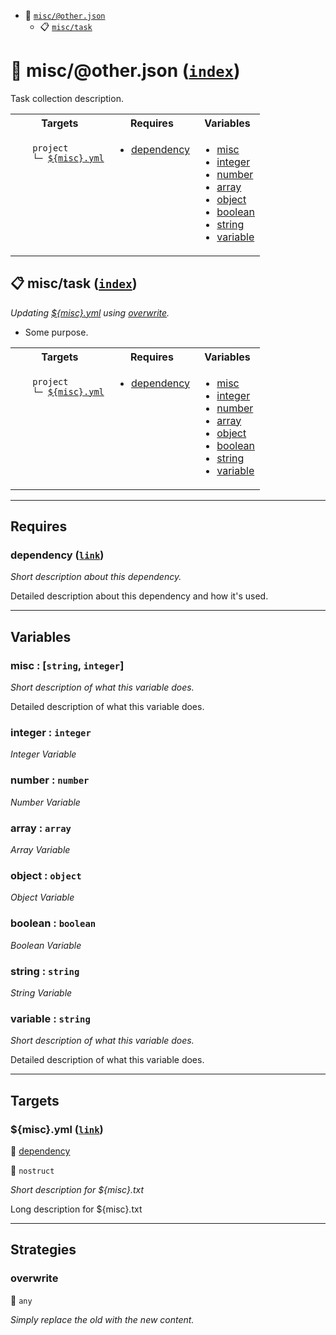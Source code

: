 - <a name="mock-plugin-task-idx-ref-miscotherjson">:open_file_folder:</a> <a href="#mock-plugin-task-ref-miscotherjson">`misc/@other.json`</a>
  - <a name="mock-plugin-task-idx-ref-misctask">:clipboard:</a> <a href="#mock-plugin-task-ref-misctask">`misc/task`</a>

# :open_file_folder: <a name="mock-plugin-task-ref-miscotherjson">misc/@other.json</a> (<a href="#mock-plugin-task-idx-ref-miscotherjson">`index`</a>)

Task collection description.

<table>
  <tbody>
    <tr>
      <th>Targets</th>
      <th>Requires</th>
      <th>Variables</th>
    </tr>
    <tr>
      <td align="left" valign="top">
        <ul>
<code>project</code><br/>
<code>└─&nbsp;<a href="#mock-plugin-target-ref-miscyml">${misc}.yml</a></code><br/>
        </ul>
      </td>
      <td align="left" valign="top">
        <ul>
          <li><a href="#mock-plugin-req-ref-dependency">dependency</a></li>
        </ul>
      </td>
      <td align="left" valign="top">
        <ul>
          <li><a href="#mock-plugin-var-ref-misc">misc</a></li>
          <li><a href="#mock-plugin-var-ref-integer">integer</a></li>
          <li><a href="#mock-plugin-var-ref-number">number</a></li>
          <li><a href="#mock-plugin-var-ref-array">array</a></li>
          <li><a href="#mock-plugin-var-ref-object">object</a></li>
          <li><a href="#mock-plugin-var-ref-boolean">boolean</a></li>
          <li><a href="#mock-plugin-var-ref-string">string</a></li>
          <li><a href="#mock-plugin-var-ref-variable">variable</a></li>
        </ul>
      </td>
    </tr>
  </tbody>
</table>

## :clipboard: <a name="mock-plugin-task-ref-misctask">misc/task</a> (<a href="#mock-plugin-task-idx-ref-misctask">`index`</a>)

_Updating <a href="#mock-plugin-target-ref-miscyml">${misc}.yml</a> using <a href="#mock-plugin-strat-ref-overwrite">overwrite</a>._

- Some purpose.

<table>
  <tbody>
    <tr>
      <th>Targets</th>
      <th>Requires</th>
      <th>Variables</th>
    </tr>
    <tr>
      <td align="left" valign="top">
        <ul>
<code>project</code><br/>
<code>└─&nbsp;<a href="#mock-plugin-target-ref-miscyml">${misc}.yml</a></code><br/>
        </ul>
      </td>
      <td align="left" valign="top">
        <ul>
          <li><a href="#mock-plugin-req-ref-dependency">dependency</a></li>
        </ul>
      </td>
      <td align="left" valign="top">
        <ul>
          <li><a href="#mock-plugin-var-ref-misc">misc</a></li>
          <li><a href="#mock-plugin-var-ref-integer">integer</a></li>
          <li><a href="#mock-plugin-var-ref-number">number</a></li>
          <li><a href="#mock-plugin-var-ref-array">array</a></li>
          <li><a href="#mock-plugin-var-ref-object">object</a></li>
          <li><a href="#mock-plugin-var-ref-boolean">boolean</a></li>
          <li><a href="#mock-plugin-var-ref-string">string</a></li>
          <li><a href="#mock-plugin-var-ref-variable">variable</a></li>
        </ul>
      </td>
    </tr>
  </tbody>
</table>

------

## Requires

### <a name="mock-plugin-req-ref-dependency">dependency</a> ([`link`](https://www.some-tool-name.com)) 

*Short description about this dependency.*

Detailed description about this dependency and how it's used.

------

## Variables

### <a name="mock-plugin-var-ref-misc">misc</a>  : [`string`, `integer`]

*Short description of what this variable does.*

Detailed description of what this variable does.

### <a name="mock-plugin-var-ref-integer">integer</a>  : `integer`

*Integer Variable*

### <a name="mock-plugin-var-ref-number">number</a>  : `number`

*Number Variable*

### <a name="mock-plugin-var-ref-array">array</a>  : `array`

*Array Variable*

### <a name="mock-plugin-var-ref-object">object</a>  : `object`

*Object Variable*

### <a name="mock-plugin-var-ref-boolean">boolean</a>  : `boolean`

*Boolean Variable*

### <a name="mock-plugin-var-ref-string">string</a>  : `string`

*String Variable*

### <a name="mock-plugin-var-ref-variable">variable</a>  : `string`

*Short description of what this variable does.*

Detailed description of what this variable does.

------

## Targets

### <a name="mock-plugin-target-ref-miscyml">${misc}.yml</a> ([`link`](https://some.url)) 

:small_red_triangle: <a href="#mock-plugin-req-ref-dependency">dependency</a>

:small_blue_diamond: `nostruct`

*Short description for ${misc}.txt*

Long description for ${misc}.txt

------

## Strategies

### <a name="mock-plugin-strat-ref-overwrite">overwrite</a>  

:small_blue_diamond: `any`

*Simply replace the old with the new content.*


